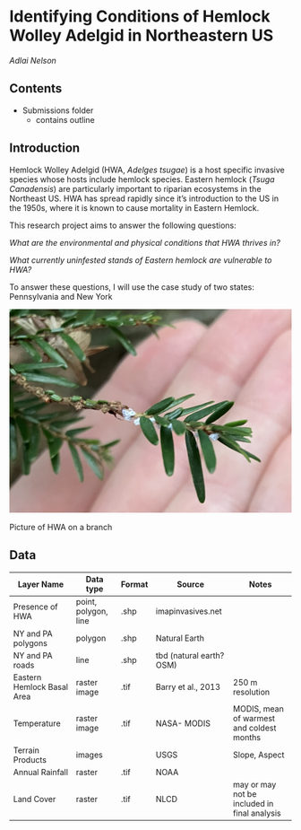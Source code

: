 # Identifying Conditions of Hemlock Wolley Adelgid in Northeastern US

_Adlai Nelson_

## Contents

- Submissions folder
  * contains outline

## Introduction

Hemlock Wolley Adelgid (HWA, _Adelges tsugae_) is a host specific invasive species whose hosts include hemlock species. 
Eastern hemlock (_Tsuga Canadensis_) are particularly important to riparian ecosystems in the Northeast US. 
HWA has spread rapidly since it’s introduction to the US in the 1950s, where it is known to cause mortality in Eastern Hemlock.

This research project aims to answer the following questions:

_What are the environmental and physical conditions that HWA thrives in?_

_What currently uninfested stands of Eastern hemlock are vulnerable to HWA?_

To answer these questions, I will use the case study of two states: Pennsylvania and New York

![picure of branch of Eastern hemlock with HWA on it the branch, HWA appears as white balls of fuzz](figures/HWA_example.JPG)


Picture of HWA on a branch 

## Data

| Layer Name                 | Data type            | Format | Source                   | Notes                                        |
|----------------------------|----------------------|--------|--------------------------|----------------------------------------------|
| Presence of HWA            | point, polygon, line | .shp   | imapinvasives.net        |                                              |
| NY and PA polygons         | polygon              | .shp   | Natural Earth            |                                              |
| NY and PA roads            | line                 | .shp   | tbd (natural earth? OSM) |                                              |
| Eastern Hemlock Basal Area | raster image         | .tif   | Barry et al., 2013       | 250 m resolution                             |
| Temperature                | raster image         | .tif   | NASA- MODIS              | MODIS, mean of warmest and coldest months    |
| Terrain Products           | images               |        | USGS                     | Slope, Aspect                                |
| Annual Rainfall            | raster               | .tif   | NOAA                     |                                              |
| Land Cover                 | raster               | .tif   | NLCD                     | may or may not be included in final analysis |
